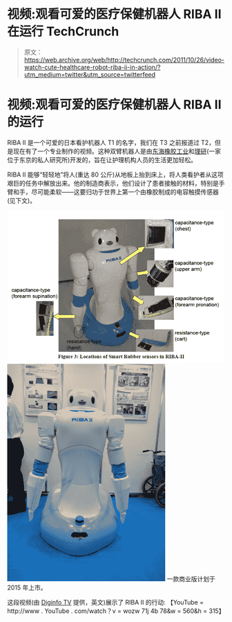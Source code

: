 # 视频:观看可爱的医疗保健机器人 RIBA II 在运行 TechCrunch

> 原文：<https://web.archive.org/web/http://techcrunch.com/2011/10/26/video-watch-cute-healthcare-robot-riba-ii-in-action/?utm_medium=twitter&utm_source=twitterfeed>

# 视频:观看可爱的医疗保健机器人 RIBA II 的运行

RIBA II 是一个可爱的日本看护机器人 T1 的名字，我们在 T3 之前报道过 T2，但是现在有了一个专业制作的视频。这种双臂机器人是由[东海橡胶工业](https://web.archive.org/web/20230204145857/http://www.tokai.co.jp/english/)和[理研](https://web.archive.org/web/20230204145857/http://www.riken.go.jp/engn/)(一家位于东京的私人研究所)开发的，旨在让护理机构人员的生活更加轻松。

RIBA II 能够“轻轻地”将人(重达 80 公斤)从地板上抬到床上，将人类看护者从这项艰巨的任务中解放出来。他的制造商表示，他们设计了患者接触的材料，特别是手臂和手，尽可能柔软——这要归功于世界上第一个由橡胶制成的电容触摸传感器(见下文)。

[![](img/ba06a7cee31b6b199438224ae6bb8fe0.png "Picture 5") ](https://web.archive.org/web/20230204145857/https://techcrunch.com/wp-content/uploads/2011/10/picture-52.png) [![](img/48da4faac29f87f2a5a763701b2bc5d9.png "Picture 7")](https://web.archive.org/web/20230204145857/https://techcrunch.com/wp-content/uploads/2011/10/picture-7.png) 
一款商业版计划于 2015 年上市。

这段视频(由 [Diginfo TV](https://web.archive.org/web/20230204145857/http://www.diginfo.tv/2011/10/25/11-0215-r-en.php) 提供，英文)展示了 RIBA II 的行动:
【YouTube = http://www . YouTube . com/watch？v = wozw 71j 4b 78&w = 560&h = 315】